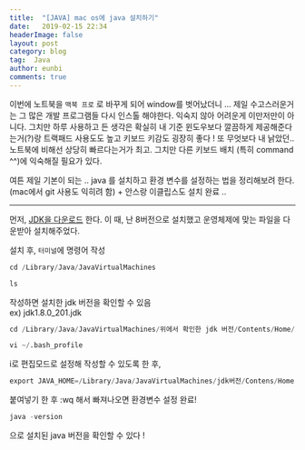 ```yaml
---
title:  "[JAVA] mac os에 java 설치하기"
date:   2019-02-15 22:34
headerImage: false
layout: post
category: blog
tag:  Java
author: eunbi
comments: true
---
```


이번에 노트북을 `맥북 프로` 로 바꾸게 되어 window를 벗어났더니 ... 제일 수고스러운거는 그 많은 개발 프로그램들 다시 인스톨 해야한다. 익숙지 않아 어려운게 이만저만이 아니다. 그치만 하루 사용하고 든 생각은 확실히 내 기준 윈도우보다 깔끔하게 제공해준다는거(?)랑 트랙패드 사용도도 높고 키보드 키감도 굉장히 좋다 ! 또 무엇보다 내 낡았던.. 노트북에 비해선 상당히 빠르다는거가 최고. 그치만 다른 키보드 배치 (특히 command ^^)에 익숙해질 필요가 있다.  

여튼 제일 기본이 되는 .. java 를 설치하고 환경 변수를 설정하는 법을 정리해보려 한다. (mac에서 git 사용도 익히려 함)  + 안스랑 이클립스도 설치 완료 ..  


---  

먼저, [JDK을 다운로드](https://www.oracle.com/technetwork/java/javase/downloads/index.html) 한다. 이 때, 난 8버전으로 설치했고 운영체제에 맞는 파일을 다운받아 설치해주었다.  

설치 후, `터미널`에 명령어 작성  

```python
cd /Library/Java/JavaVirtualMachines
```  

```python
ls
```  
작성하면 설치한 jdk 버전을 확인할 수 있음  
ex) jdk1.8.0_201.jdk  

```python
cd /Library/Java/JavaVirtualMachines/위에서 확인한 jdk 버전/Contents/Home/
```  

```python
vi ~/.bash_profile
```  
i로 편집모드로 설정해 작성할 수 있도록 한 후,  

```python
export JAVA_HOME=/Library/Java/JavaVirtualMachines/jdk버전/Contens/Home
```  
붙여넣기 한 후 :wq 해서 빠져나오면 환경변수 설정 완료!  


```python
java -version
```  
으로 설치된 java 버전을 확인할 수 있다 !  
